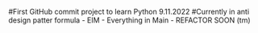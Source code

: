#First GitHub commit project to learn Python 9.11.2022
#Currently in anti design patter formula - EIM - Everything in Main - REFACTOR SOON (tm)
